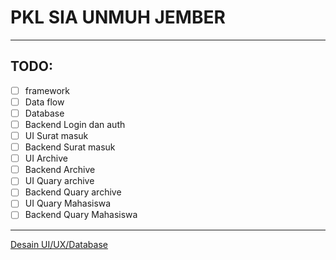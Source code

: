 # PKL SIA UNMUH JEMBER

---

## TODO:

- [ ] framework
- [ ] Data flow
- [ ] Database
- [ ] Backend Login dan auth
- [ ] UI Surat masuk
- [ ] Backend Surat masuk
- [ ] UI Archive
- [ ] Backend Archive
- [ ] UI Quary archive
- [ ] Backend Quary archive
- [ ] UI Quary Mahasiswa
- [ ] Backend Quary Mahasiswa

---

[Desain UI/UX/Database](https://www.figma.com/file/HYH6LWqCgBxjnr177zxdOb/Desain-UI%2FUX%2FDatabase?node-id=0-1&t=GnZzbyVQC3h8YHnq-0)
